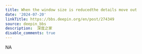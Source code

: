 ```yaml
---
title: When the window size is reducedthe details move out
date: '2024-07-20'
linkTitle: https://bbs.deepin.org/en/post/274349
source: deepin_bbs
description:  深度之家 
disable_comments: true
---
```

NA
